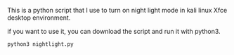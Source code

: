 This is a python script that I use to turn on night light mode in kali linux Xfce desktop environment.

if you want to use it, you can download the script and run it with python3.

```bash
python3 nightlight.py
```
